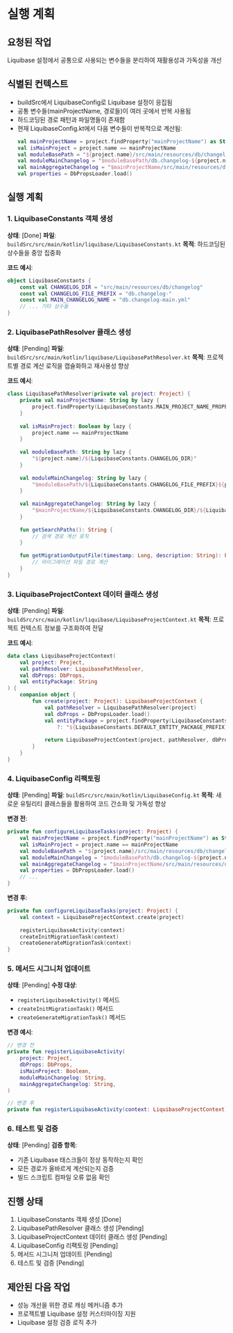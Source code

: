 # 실행 계획

## 요청된 작업
Liquibase 설정에서 공통으로 사용되는 변수들을 분리하여 재활용성과 가독성을 개선

## 식별된 컨텍스트
- buildSrc에서 LiquibaseConfig로 Liquibase 설정이 응집됨
- 공통 변수들(mainProjectName, 경로들)이 여러 곳에서 반복 사용됨
- 하드코딩된 경로 패턴과 파일명들이 존재함
- 현재 LiquibaseConfig.kt에서 다음 변수들이 반복적으로 계산됨:
  ```kotlin
  val mainProjectName = project.findProperty("mainProjectName") as String
  val isMainProject = project.name == mainProjectName
  val moduleBasePath = "${project.name}/src/main/resources/db/changelog"
  val moduleMainChangelog = "$moduleBasePath/db.changelog-${project.name}.yml"
  val mainAggregateChangelog = "$mainProjectName/src/main/resources/db/changelog/db.changelog-main.yml"
  val properties = DbPropsLoader.load()
  ```

## 실행 계획

### 1. LiquibaseConstants 객체 생성
**상태**: [Done]
**파일**: `buildSrc/src/main/kotlin/liquibase/LiquibaseConstants.kt`
**목적**: 하드코딩된 상수들을 중앙 집중화

**코드 예시**:
```kotlin
object LiquibaseConstants {
    const val CHANGELOG_DIR = "src/main/resources/db/changelog"
    const val CHANGELOG_FILE_PREFIX = "db.changelog-"
    const val MAIN_CHANGELOG_NAME = "db.changelog-main.yml"
    // ... 기타 상수들
}
```

### 2. LiquibasePathResolver 클래스 생성
**상태**: [Pending]
**파일**: `buildSrc/src/main/kotlin/liquibase/LiquibasePathResolver.kt`
**목적**: 프로젝트별 경로 계산 로직을 캡슐화하고 재사용성 향상

**코드 예시**:
```kotlin
class LiquibasePathResolver(private val project: Project) {
    private val mainProjectName: String by lazy {
        project.findProperty(LiquibaseConstants.MAIN_PROJECT_NAME_PROPERTY) as String
    }
    
    val isMainProject: Boolean by lazy {
        project.name == mainProjectName
    }
    
    val moduleBasePath: String by lazy {
        "${project.name}/${LiquibaseConstants.CHANGELOG_DIR}"
    }
    
    val moduleMainChangelog: String by lazy {
        "$moduleBasePath/${LiquibaseConstants.CHANGELOG_FILE_PREFIX}${project.name}${LiquibaseConstants.CHANGELOG_FILE_SUFFIX}"
    }
    
    val mainAggregateChangelog: String by lazy {
        "$mainProjectName/${LiquibaseConstants.CHANGELOG_DIR}/${LiquibaseConstants.MAIN_CHANGELOG_NAME}"
    }
    
    fun getSearchPaths(): String {
        // 검색 경로 계산 로직
    }
    
    fun getMigrationOutputFile(timestamp: Long, description: String): File {
        // 마이그레이션 파일 경로 계산
    }
}
```

### 3. LiquibaseProjectContext 데이터 클래스 생성
**상태**: [Pending]
**파일**: `buildSrc/src/main/kotlin/liquibase/LiquibaseProjectContext.kt`
**목적**: 프로젝트 컨텍스트 정보를 구조화하여 전달

**코드 예시**:
```kotlin
data class LiquibaseProjectContext(
    val project: Project,
    val pathResolver: LiquibasePathResolver,
    val dbProps: DbProps,
    val entityPackage: String
) {
    companion object {
        fun create(project: Project): LiquibaseProjectContext {
            val pathResolver = LiquibasePathResolver(project)
            val dbProps = DbPropsLoader.load()
            val entityPackage = project.findProperty(LiquibaseConstants.LIQUIBASE_ENTITY_PACKAGE_PROPERTY) as String?
                ?: "${LiquibaseConstants.DEFAULT_ENTITY_PACKAGE_PREFIX}.${project.name}.${LiquibaseConstants.ENTITY_PACKAGE_SUFFIX}"
            
            return LiquibaseProjectContext(project, pathResolver, dbProps, entityPackage)
        }
    }
}
```

### 4. LiquibaseConfig 리팩토링
**상태**: [Pending]
**파일**: `buildSrc/src/main/kotlin/LiquibaseConfig.kt`
**목적**: 새로운 유틸리티 클래스들을 활용하여 코드 간소화 및 가독성 향상

**변경 전**:
```kotlin
private fun configureLiquibaseTasks(project: Project) {
    val mainProjectName = project.findProperty("mainProjectName") as String
    val isMainProject = project.name == mainProjectName
    val moduleBasePath = "${project.name}/src/main/resources/db/changelog"
    val moduleMainChangelog = "$moduleBasePath/db.changelog-${project.name}.yml"
    val mainAggregateChangelog = "$mainProjectName/src/main/resources/db/changelog/db.changelog-main.yml"
    val properties = DbPropsLoader.load()
    // ...
}
```

**변경 후**:
```kotlin
private fun configureLiquibaseTasks(project: Project) {
    val context = LiquibaseProjectContext.create(project)
    
    registerLiquibaseActivity(context)
    createInitMigrationTask(context)
    createGenerateMigrationTask(context)
}
```

### 5. 메서드 시그니처 업데이트
**상태**: [Pending]
**수정 대상**: 
- `registerLiquibaseActivity()` 메서드
- `createInitMigrationTask()` 메서드  
- `createGenerateMigrationTask()` 메서드

**변경 예시**:
```kotlin
// 변경 전
private fun registerLiquibaseActivity(
    project: Project,
    dbProps: DbProps,
    isMainProject: Boolean,
    moduleMainChangelog: String,
    mainAggregateChangelog: String,
)

// 변경 후
private fun registerLiquibaseActivity(context: LiquibaseProjectContext)
```

### 6. 테스트 및 검증
**상태**: [Pending]
**검증 항목**:
- 기존 Liquibase 태스크들이 정상 동작하는지 확인
- 모든 경로가 올바르게 계산되는지 검증
- 빌드 스크립트 컴파일 오류 없음 확인

## 진행 상태
1. LiquibaseConstants 객체 생성 [Done]
2. LiquibasePathResolver 클래스 생성 [Pending]
3. LiquibaseProjectContext 데이터 클래스 생성 [Pending]
4. LiquibaseConfig 리팩토링 [Pending]
5. 메서드 시그니처 업데이트 [Pending]
6. 테스트 및 검증 [Pending]

## 제안된 다음 작업
- 성능 개선을 위한 경로 캐싱 메커니즘 추가
- 프로젝트별 Liquibase 설정 커스터마이징 지원
- Liquibase 설정 검증 로직 추가
